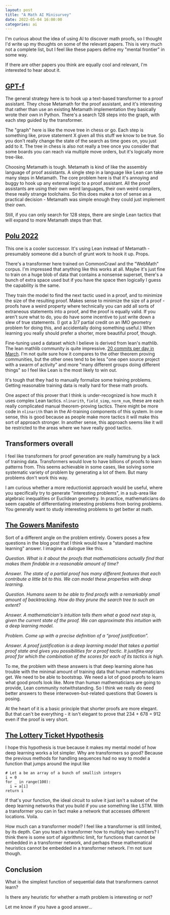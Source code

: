 ```yaml
---
layout: post
title: "A Math AI Minisurvey"
date: 2022-05-04 16:00:00
categories: ai
---
```


I'm curious about the idea of using AI to discover math proofs, so I thought I'd write up
my thoughts on some of the relevant papers. This is very much not a
complete list, but I feel like these papers define my "mental
frontier" in some way.

If there are other papers you think are equally cool and relevant, I'm
interested to hear about it.

## [GPT-f](https://arxiv.org/abs/2009.03393)

The general strategy here is to hook up a text-based transformer to a
proof assistant. They chose Metamath for the proof assistant, and it's
interesting that rather than use an existing Metamath implementation
they basically wrote their own in Python. There's a search 128 steps
into the graph, with each step guided by the transformer.

The "graph" here is like the move tree in chess or go. Each step is
something like, prove statement X given all this stuff we know to be
true. So you don't really change the state of the search as time goes
on, you just add to it. The tree in chess is also not really a tree
once you consider that some boards you can reach via multiple move
orders, but it's logically more tree-like.

Choosing Metamath is tough. Metamath is kind of like the assembly
language of proof assistants. A single step in a language like Lean
can take many steps in Metamath. The core problem here is that it's
annoying and buggy to hook up any external logic to a proof
assistant. All the proof assistants are using their own weird
languages, their own weird compilers, these really strange
toolchains. So this does make a ton of sense as a practical decision -
Metamath was simple enough they could just implement their
own.

Still, if you can only search for 128 steps, there are single Lean
tactics that will expand to more Metamath steps than that.

## [Polu 2022](https://openai.com/blog/formal-math/)

This one is a cooler successor. It's using Lean instead of Metamath -
presumably someone did a bunch of grunt work to hook it up. Props.

There's a transformer here trained on CommonCrawl and the "WebMath"
corpus. I'm impressed that anything like this works at all. Maybe it's
just fine to train on a huge blob of data that contains a nonsense
superset, there's a bunch of extra space used but if you have the
space then logically I guess the capability is the same.

They train the model to find the next tactic used in a proof, and to
minimize the size of the resulting proof. Makes sense to minimize the
size of a proof - proofs have a weird property where technically you
can add all sorts of extraneous statements into a proof, and the proof
is equally valid. If you aren't sure what to do, you do have some
incentive to just write down a slew of true statements. (I got a 3/7
partial credit on an IMO geometry problem for doing this, and
accidentally doing something useful.) When learning you really should
prefer a shorter, more beautiful proof, though.

Fine-tuning used a dataset which I believe is derived from lean's
mathlib. The lean mathlib community is quite impressive. [20 commits
per day in
March](https://leanprover-community.github.io/blog/posts/month-in-mathlib-mar-2022/). I'm
not quite sure how it compares to the other theorem proving
communities, but the other ones tend to be less "one open source project with a
swarm of activity" and more "many different groups doing different
things" so I feel like Lean is the most likely to win out.

It's tough that they had to manually formalize some training
problems. Getting reasonable training data is really hard for these
math proofs.

One aspect of this prover that I think is under-recognized is how much
it uses complex Lean tactics. `nlinarith`, `field_simp`, `norm_num`,
these are each really complicated manual theorem-proving
tactics. There might be more code in `nlinarith` than in the
AI-training components of this system. In one sense, this is good
because as people make more tactics it will make this sort of approach
stronger. In another sense, this approach seems like it will be
restricted to the areas where we have really good tactics.

## Transformers overall

I feel like transformers for proof generation are really hamstrung by
a lack of training data. Transformers would love to have billions of
proofs to learn patterns from. This seems achievable in some cases,
like solving some systematic variety of problem by generating a lot of
them. But many problems don't work this way.

I am curious whether a more reductionist approach would be
useful, where you specifically try to generate "interesting
problems", in a sub-area like algebraic inequalities or Euclidean
geometry. In practice, mathematicians do seem capable of
differentiating interesting problems from boring problems. You
generally want to study interesting problems to get better at
math.

## [The Gowers Manifesto](https://gowers.wordpress.com/2022/04/28/announcing-an-automatic-theorem-proving-project/)

Sort of a different angle on the problem entirely. Gowers poses a few
questions in the blog post that I think would have a "standard machine
learning" answer. I imagine a dialogue like this.

*Question. What is it about the proofs that mathematicians actually
find that makes them findable in a reasonable amount of time?*

*Answer. The state of a partial proof has many different features that
each contribute a little bit to this. We can model these properties with
deep learning.*

*Question. Humans seem to be able to find proofs with a remarkably
small amount of backtracking. How do they prune the search tree to
such an extent?*

*Answer. A mathematician's intuition tells them what a good next step
is, given the current state of the proof. We can approximate this
intuition with a deep learning model.*

*Problem. Come up with a precise definition of a “proof
justification”.*

*Answer. A proof justification is a deep learning model that takes a partial proof state
and gives you possibilities for a proof tactic. It justifies any proof
for which the combination of the scores for each of its tactics is high.*

To me, the problem with these answers is that deep learning alone
has trouble with the minimal amount of training data that human
mathematicians get. We need to be able to bootstrap. We need
a lot of good proofs to learn what good proofs look like. More than
human mathematicians are going to provide, Lean community
notwithstanding. So I think we really do need better answers to these
interwoven-but-related questions that Gowers is posing.

At the heart of it is a basic principle that shorter proofs are more
elegant. But that can't be everything - it isn't elegant to prove that
234 + 678 = 912 even if the proof is very short.

## [The Lottery Ticket Hypothesis](https://arxiv.org/abs/1410.5401)

I hope this hypothesis is true because it makes my mental model of how
deep learning works a lot simpler. Why are transformers so good?
Because the previous methods for handling sequences had no way to
model a function that jumps around the input like

```
# Let a be an array of a bunch of smallish integers
i = 0
for _ in range(100):
  i = a[i]
return i
```

If that's your function, the ideal circuit to solve it just isn't a
subset of the deep learning networks that you build if you use
something like LSTM. With a transformer you can in fact make a network
that accesses different locations. Voila.

How much can a transformer model? I feel like a transformer is still
limited, by its depth. Can you teach a transformer how to multiply two
numbers? I think there is some sort of algorithmic limit, for
functions that cannot be embedded in a transformer network, and
perhaps these mathematical heuristics cannot be embedded in a
transformer network. I'm not sure though.

## Conclusion

What is the simplest function of sequential data that transformers
cannot learn?

Is there any heuristic for whether a math problem is interesting or
not?

Let me know if you have a good answer...
